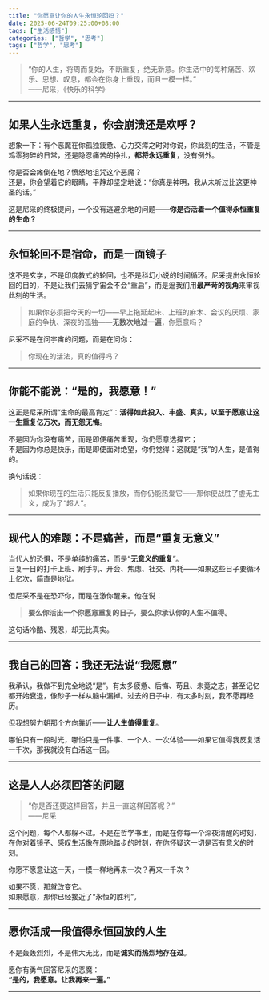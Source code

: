 ```yaml
---
title: "你愿意让你的人生永恒轮回吗？"
date: 2025-06-24T09:25:00+08:00
tags: ["生活感悟"]
categories: ["哲学", "思考"]
tags: ["哲学", "思考"]
---
```


> “你的人生，将周而复始，不断重复，绝无新意。你生活中的每种痛苦、欢乐、思想、叹息，都会在你身上重现，而且一模一样。”  
> ——尼采，《快乐的科学》

---

## 如果人生永远重复，你会崩溃还是欢呼？

想象一下：有个恶魔在你孤独疲惫、心力交瘁之时对你说，你此刻的生活，不管是鸡零狗碎的日常，还是隐忍痛苦的挣扎，**都将永远重复**，没有例外。

你是否会瘫倒在地？愤怒地诅咒这个恶魔？  
还是，你会望着它的眼睛，平静却坚定地说：“你真是神明，我从未听过比这更神圣的话。”

这是尼采的终极提问，一个没有逃避余地的问题——**你是否活着一个值得永恒重复的生命？**

---

## 永恒轮回不是宿命，而是一面镜子

这不是玄学，不是印度教式的轮回，也不是科幻小说的时间循环。尼采提出永恒轮回的目的，不是让我们去猜宇宙会不会“重启”，而是逼我们用**最严苛的视角**来审视此刻的生活。

> 如果你必须把今天的一切——早上拖延起床、上班的麻木、会议的厌烦、家庭的争执、深夜的孤独——**无数次地过一遍**，你愿意吗？

尼采不是在问宇宙的问题，而是在问你：

> 你现在的活法，真的值得吗？

---

## 你能不能说：“是的，我愿意！”

这正是尼采所谓“生命的最高肯定”：**活得如此投入、丰盛、真实，以至于愿意让这一生重复亿万次，而无怨无悔**。

不是因为你没有痛苦，而是即便痛苦重现，你仍愿意选择它；  
不是因为你总是快乐，而是即便面对绝望，你仍觉得：这就是“我”的人生，是值得的。

换句话说：

> 如果你现在的生活只能反复播放，而你仍能热爱它——那你便战胜了虚无主义，成为了“超人”。

---

## 现代人的难题：不是痛苦，而是“重复无意义”

当代人的恐惧，不是单纯的痛苦，而是“**无意义的重复**”。  
日复一日的打卡上班、刷手机、开会、焦虑、社交、内耗——如果这些日子要循环上亿次，简直是地狱。

但尼采不是在恐吓你，而是在激你醒来。他在说：

> **要么你活出一个你愿意重复的日子，要么你承认你的人生不值得。**

这句话冷酷、残忍，却无比真实。

---

## 我自己的回答：我还无法说“我愿意”

我承认，我做不到完全地说“是”。有太多疲惫、后悔、苟且、未竟之志，甚至记忆都开始衰退，像砂子一样从脑中漏掉。过去的日子中，有太多时刻，我不愿再经历。

但我想努力朝那个方向靠近——**让人生值得重复**。

哪怕只有一段时光，哪怕只是一件事、一个人、一次体验——如果它值得我反复活一千次，那我就没有白活这一回。

---

## 这是人人必须回答的问题

> “你是否还要这样回答，并且一直这样回答呢？”  
> ——尼采

这个问题，每个人都躲不过。不是在哲学书里，而是在你每一个深夜清醒的时刻，在你对着镜子、感叹生活像在原地踏步的时刻，在你怀疑这一切是否有意义的时刻。

你愿不愿意让这一天，一模一样地再来一次？再来一千次？

如果不愿，那就改变它。  
如果愿意，那你已经接近了“永恒的胜利”。

---

## 愿你活成一段值得永恒回放的人生

不是轰轰烈烈，不是伟大无比，而是**诚实而热烈地存在过**。

愿你有勇气回答尼采的恶魔：  
**“是的，我愿意。让我再来一遍。”**

---
